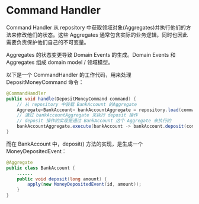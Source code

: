 # Command Handler

Command Handler 从 repository 中获取领域对象(Aggregates)并执行他们的方法来修改他们的状态。这些 Aggregates 通常包含实际的业务逻辑，同时也因此需要负责保护他们自己的不可变量。

Aggregates 的状态变更导致 Domain Events 的生成。Domain Events 和 Aggregates 组成 domain model / 领域模型。

以下是一个 CommandHandler 的工作代码，用来处理 DepositMoneyCommand 命令：

```java
@CommandHandler
public void handle(DepositMoneyCommand command) {
	// 从 repository 中装载 BankAccount 的Aggregate
    Aggregate<BankAccount> bankAccountAggregate = repository.load(command.getBankAccountId());
    // 通过 bankAccountAggregate 来执行 deposit 操作
    // deposit 操作的实现是通过 BankAccount 这个 Aggregate 来执行的
    bankAccountAggregate.execute(bankAccount -> bankAccount.deposit(command.getAmountOfMoney()));
}
```

而在 BankAccount 中，deposit() 方法的实现，是生成一个 MoneyDepositedEvent：

```java
@Aggregate
public class BankAccount {
	......
	public void deposit(long amount) {
        apply(new MoneyDepositedEvent(id, amount));
    }
}
```

